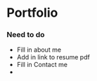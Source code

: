 <h1>Portfolio</h1>

<h3>Need to do</h3>
<ul>
   <li>Fill in about me</li>
   <li>Add in link to resume pdf</li>
   <li>Fill in Contact me</li>
   <li></li>
</ul>
